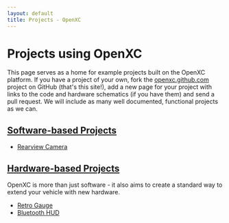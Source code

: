 ```yaml
---
layout: default
title: Projects - OpenXC
---
```


<div class="page-header">
    <h1>Projects using OpenXC</h1>
</div>

This page serves as a home for example projects built on the OpenXC platform. If
you have a project of your own, fork the [openxc.github.com][] project on GitHub
(that's this site!), add a new page for your project with links to the code and
hardware schematics (if you have them) and send a pull request. We will include
as many well documented, functional projects as we can.

<div class="page-header">
<h2><a href="#software" name="software">Software-based Projects</a></h2>
</div>

* [Rearview Camera](/projects/software/rearview-camera.html)

<div class="page-header">
<h2><a href="#hardware" name="hardware">Hardware-based Projects</a></h2>
</div>

OpenXC is more than just software - it also aims to create a standard way to
extend your vehicle with new hardware.

* [Retro Gauge](/projects/hardware/retro-gauge.html)
* [Bluetooth HUD](/projects/hardware/bluetooth-hud.html)

[openxc.github.com]: https://github.com/openxc/openxc.github.com
